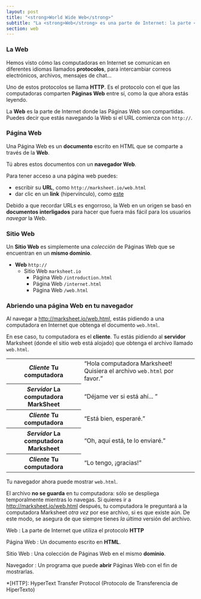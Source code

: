 ```yaml
---
layout: post
title: "<strong>World Wide Web</strong>"
subtitle: "La <strong>Web</strong> es una parte de Internet: la parte <strong>HTTP</strong>"
section: web
---
```


### La Web

Hemos visto cómo las computadoras en Internet se comunican en diferentes idiomas llamados **protocolos**, para intercambiar correos electrónicos, archivos, mensajes de chat...

Uno de estos protocolos se llama **HTTP**. Es el protocolo con el que las computadoras comparten **Páginas Web** entre sí, como la que ahora estás leyendo.

La **Web** es la parte de Internet donde las Páginas Web son compartidas. Puedes decir que estás navegando la Web si el URL comienza con `http://`.

### Página Web

Una Página Web es un **documento** escrito en HTML que se comparte a través de la **Web**.

Tú abres estos documentos con un **navegador Web**.

Para tener acceso a una página web puedes:

* escribir su **URL**, como `http://marksheet.io/web.html`
* dar clic en un **link** (hipervínculo), como [este](http://marksheet.io/internet.html)

Debido a que recordar URLs es engorroso, la Web en un origen se basó en **documentos interligados** para hacer que fuera más fácil para los usuarios _navegar_ la Web.

### Sitio Web

Un **Sitio Web** es simplemente una _colección_ de Páginas Web que se encuentran en un **mismo dominio**.

* **Web** `http://`
  * Sitio Web `marksheet.io`
    * Página Web `/introduction.html`
    * Página Web `/internet.html`
    * Página Web `/web.html`

### Abriendo una página Web en tu navegador

Al navegar a <http://marksheet.io/web.html>, estás pidiendo a una computadora en Internet que obtenga el documento `web.html`.

En ese caso, tu computadora es el **cliente**. Tu estás pidiendo al **servidor** Marksheet (donde el sitio web está alojado) que obtenga el archivo llamado `web.html`.

<div class="table">
  <table>
    <tr>
      <th>
        <em>Cliente</em>
        <strong>Tu computadora</strong>
      </th>
      <td>
        <q>Hola computadora Marksheet! Quisiera el archivo <code>web.html</code> por favor.</q>
      </td>
    </tr>
    <tr>
      <th>
        <em>Servidor</em>
        <strong>La computadora MarkSheet</strong>
      </th>
      <td>
        <q>Déjame ver si está ahí... </q>
      </td>
    </tr>
    <tr>
      <th>
        <em>Cliente</em>
        <strong>Tu computadora</strong>
      </th>
      <td>
        <q>Está bien, esperaré.</q>
      </td>
    </tr>
    <tr>
      <th>
        <em>Servidor</em>
        <strong>La computadora Marksheet</strong>
      </th>
      <td>
        <q>Oh, aquí está, te lo enviaré.</q>
      </td>
    </tr>
    <tr>
      <th>
        <em>Cliente</em>
        <strong>Tu computadora</strong>
      </th>
      <td>
        <q>Lo tengo, ¡gracias!</q>
      </td>
    </tr>
  </table>
</div>

Tu navegador ahora puede mostrar `web.html`.

El archivo **no se guarda** en tu computadora: sólo se despliega temporalmente mientras lo navegas. Si quieres ir a <http://marksheet.io/web.html> después, tu computadora le preguntará a la computadora Marksheet _otra vez_ por ese archivo, si es que existe aún. De este modo, se asegura de que siempre tienes _la última_ versión del archivo.

Web
: La parte de Internet que utiliza el protocolo **HTTP**

Página Web
: Un documento escrito en **HTML**.

Sitio Web
: Una colección de Páginas Web en el mismo **dominio**.

Navegador
: Un programa que puede **abrir** Páginas Web con el fin de mostrarlas.

*[HTTP]: HyperText Transfer Protocol (Protocolo de Transferencia de HiperTexto)
